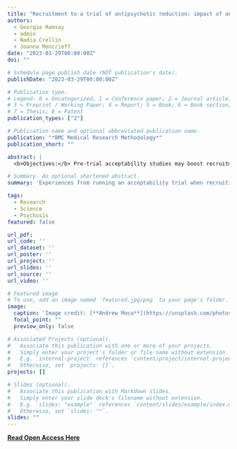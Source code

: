 ```yaml
---
title: "Recruitment to a trial of antipsychotic reduction: impact of an acceptability study [Open Access]"
authors:
  - Georgie Ramsay
  - admin
  - Nadia Crellin
  - Joanna Moncrieff
date: "2023-03-29T00:00:00Z"
doi: ""

# Schedule page publish date (NOT publication's date).
publishDate: "2023-03-29T00:00:00Z"

# Publication type.
# Legend: 0 = Uncategorized; 1 = Conference paper; 2 = Journal article;
# 3 = Preprint / Working Paper; 4 = Report; 5 = Book; 6 = Book section;
# 7 = Thesis; 8 = Patent
publication_types: ["2"]

# Publication name and optional abbreviated publication name.
publication: "*BMC Medical Research Methodology*"
publication_short: ""

abstract: |
  <b>Objectives:</b> Pre-trial acceptability studies may boost recruitment, especially in trials comparing distinctly different interventions. We evaluated the impact of an acceptability study on recruitment to a randomised trial of antipsychotic reduction versus maintenance treatment and explored demographic and clinical predictors of subsequent enrolment.<br><br> <b>Methods:</b> Participants with a diagnosis of a schizophrenia spectrum disorder who were taking antipsychotic medication were interviewed about their views of taking part in a future trial.<br><br> <b>Results:</b> In a sample of 210 participants, 151 (71.9%) expressed an interest in taking part in the future trial, 16 (7.6%) said they might be interested, and 43 (20.5%) said they were not. Altruistic reasons were most commonly given for wanting to take part, and concern about randomisation for not wanting to. Ultimately 57 people enrolled in the trial (27.1% of the original sample). Eighty-five people who initially expressed an interest did not enrol due to declining or not being eligible (for clinical reasons). Women and people from a white ethnic background were more likely to enrol in the trial, but no illness or treatment-related characteristics were associated with enrolment.<br><br> <b>Conclusion:</b> An acceptability study can be a useful tool for recruitment to challenging trials, but it may over-estimate recruitment.

# Summary. An optional shortened abstract.
summary: 'Experiences from running an acceptability trial when recruiting to challenging RCTs with hard-to-reach populations'

tags:
  - Research
  - Science
  - Psychosis
featured: false

url_pdf: 
url_code: ''
url_dataset: ''
url_poster: ''
url_project: ''
url_slides: ''
url_source: ''
url_video: ''

# Featured image
# To use, add an image named `featured.jpg/png` to your page's folder. 
image:
  caption: 'Image credit: [**Andrew Moca**](https://unsplash.com/photos/text-yAGNjU4rtss)'
  focal_point: ""
  preview_only: false

# Associated Projects (optional).
#   Associate this publication with one or more of your projects.
#   Simply enter your project's folder or file name without extension.
#   E.g. `internal-project` references `content/project/internal-project/index.md`.
#   Otherwise, set `projects: []`.
projects: []

# Slides (optional).
#   Associate this publication with Markdown slides.
#   Simply enter your slide deck's filename without extension.
#   E.g. `slides: "example"` references `content/slides/example/index.md`.
#   Otherwise, set `slides: ""`.
slides: ""
---
```


**[Read Open Access Here](https://bmcmedresmethodol.biomedcentral.com/articles/10.1186/s12874-023-01881-0)**

